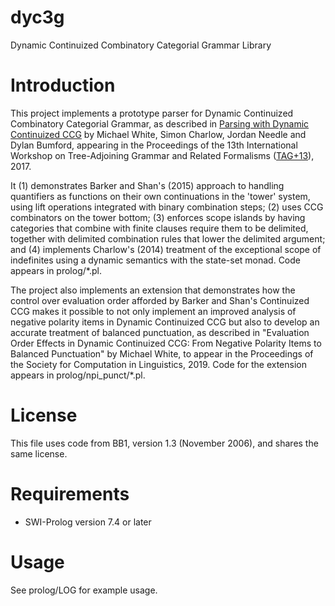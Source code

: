 # dyc3g
Dynamic Continuized Combinatory Categorial Grammar Library


# Introduction

This project implements a prototype parser for Dynamic Continuized
Combinatory Categorial Grammar, as described in [Parsing with Dynamic
Continuized CCG](http://aclweb.org/anthology/W17-6208) by
Michael White, Simon Charlow, Jordan Needle and
Dylan Bumford, appearing in the Proceedings of the 13th International
Workshop on Tree-Adjoining Grammar and Related Formalisms
([TAG+13](http://tag13.cs.umu.se/)), 2017.

It (1) demonstrates Barker and Shan's (2015) approach to
handling quantifiers as functions on their own continuations in the
'tower' system, using lift operations integrated with binary
combination steps; (2) uses CCG combinators on the tower bottom; (3)
enforces scope islands by having categories that combine with finite
clauses require them to be delimited, together with delimited
combination rules that lower the delimited argument; and (4)
implements Charlow's (2014) treatment of the exceptional scope of
indefinites using a dynamic semantics with the state-set monad.
Code appears in prolog/*.pl.

The project also implements an extension that demonstrates how the
control over evaluation order afforded by Barker and Shan's Continuized CCG 
makes it possible to not only implement an improved analysis of
negative polarity items in Dynamic Continuized CCG 
but also to develop an accurate treatment of balanced
punctuation, as described in "Evaluation Order Effects in Dynamic
Continuized CCG: From Negative Polarity Items to Balanced
Punctuation" by Michael White, to appear in the Proceedings of the
Society for Computation in Linguistics, 2019.  Code for the extension
appears in prolog/npi_punct/*.pl.


# License

This file uses code from BB1, version 1.3 (November 2006), and shares
the same license.


# Requirements

* SWI-Prolog version 7.4 or later


# Usage

See prolog/LOG for example usage.
